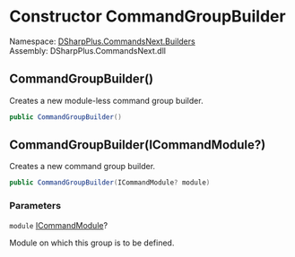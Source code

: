# Constructor CommandGroupBuilder

Namespace: [DSharpPlus.CommandsNext.Builders](DSharpPlus.CommandsNext.Builders.md)  
Assembly: DSharpPlus.CommandsNext.dll

## <a id="DSharpPlus_CommandsNext_Builders_CommandGroupBuilder__ctor"></a>CommandGroupBuilder\(\)

Creates a new module-less command group builder.

```csharp
public CommandGroupBuilder()
```

## <a id="DSharpPlus_CommandsNext_Builders_CommandGroupBuilder__ctor_DSharpPlus_CommandsNext_Entities_ICommandModule_"></a>CommandGroupBuilder\(ICommandModule?\)

Creates a new command group builder.

```csharp
public CommandGroupBuilder(ICommandModule? module)
```

### Parameters

`module` [ICommandModule](DSharpPlus.CommandsNext.Entities.ICommandModule.md)?

Module on which this group is to be defined.


